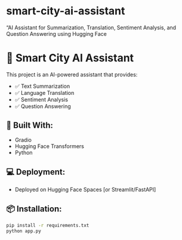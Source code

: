 # smart-city-ai-assistant
“AI Assistant for Summarization, Translation, Sentiment Analysis, and Question Answering using Hugging Face

# 🌆 Smart City AI Assistant

This project is an AI-powered assistant that provides:
- ✅ Text Summarization
- ✅ Language Translation
- ✅ Sentiment Analysis
- ✅ Question Answering

## 🚀 Built With:
- Gradio
- Hugging Face Transformers
- Python

## 💻 Deployment:
- Deployed on Hugging Face Spaces [or Streamlit/FastAPI]

## 📦 Installation:
```bash
pip install -r requirements.txt
python app.py

